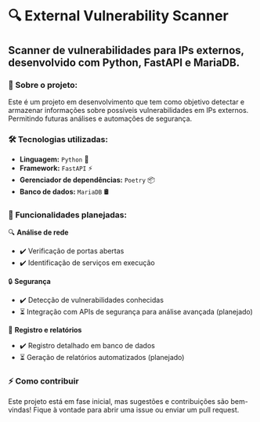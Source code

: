 # 🔍 External Vulnerability Scanner

## Scanner de vulnerabilidades para IPs externos, desenvolvido com Python, FastAPI e MariaDB.

### 🚀 Sobre o projeto:
Este é um projeto em desenvolvimento que tem como objetivo detectar e armazenar informações sobre possíveis vulnerabilidades em IPs externos. 
Permitindo futuras análises e automações de segurança.


### 🛠 Tecnologias utilizadas:  
- **Linguagem:** `Python` 🐍  
- **Framework:** `FastAPI` ⚡  
- **Gerenciador de dependências:** `Poetry` 📦  
- **Banco de dados:** `MariaDB` 🛢  


### 📌 Funcionalidades planejadas:  

🔍 **Análise de rede**  
- ✔️ Verificação de portas abertas  
- ✔️ Identificação de serviços em execução  

🔒 **Segurança**  
- ✔️ Detecção de vulnerabilidades conhecidas  
- ⏳ Integração com APIs de segurança para análise avançada (planejado)  

📝 **Registro e relatórios**  
- ✔️ Registro detalhado em banco de dados  
- ⏳ Geração de relatórios automatizados (planejado)  


### ⚡ Como contribuir
Este projeto está em fase inicial, mas sugestões e contribuições são bem-vindas! Fique à vontade para abrir uma issue ou enviar um pull request.

